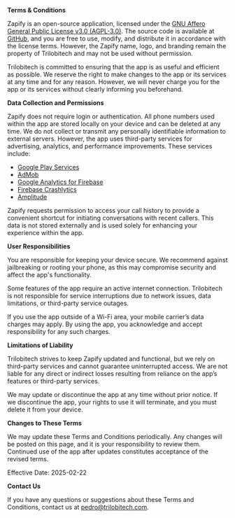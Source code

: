**Terms & Conditions**

Zapify is an open-source application, licensed under the [GNU Affero General Public License v3.0 (AGPL-3.0)](https://www.gnu.org/licenses/agpl-3.0.html). The source code is available at [GitHub](https://github.com/trilobitech/zapify), and you are free to use, modify, and distribute it in accordance with the license terms. However, the Zapify name, logo, and branding remain the property of Trilobitech and may not be used without permission.

Trilobitech is committed to ensuring that the app is as useful and efficient as possible. We reserve the right to make changes to the app or its services at any time and for any reason. However, we will never charge you for the app or its services without clearly informing you beforehand.

**Data Collection and Permissions**

Zapify does not require login or authentication. All phone numbers used within the app are stored locally on your device and can be deleted at any time. We do not collect or transmit any personally identifiable information to external servers. However, the app uses third-party services for advertising, analytics, and performance improvements. These services include:

- [Google Play Services](https://policies.google.com/terms)
- [AdMob](https://developers.google.com/admob/terms)
- [Google Analytics for Firebase](https://firebase.google.com/terms/analytics)
- [Firebase Crashlytics](https://firebase.google.com/terms/crashlytics)
- [Amplitude](https://amplitude.com/terms)

Zapify requests permission to access your call history to provide a convenient shortcut for initiating conversations with recent callers. This data is not stored externally and is used solely for enhancing your experience within the app.

**User Responsibilities**

You are responsible for keeping your device secure. We recommend against jailbreaking or rooting your phone, as this may compromise security and affect the app's functionality.

Some features of the app require an active internet connection. Trilobitech is not responsible for service interruptions due to network issues, data limitations, or third-party service outages.

If you use the app outside of a Wi-Fi area, your mobile carrier’s data charges may apply. By using the app, you acknowledge and accept responsibility for any such charges.

**Limitations of Liability**

Trilobitech strives to keep Zapify updated and functional, but we rely on third-party services and cannot guarantee uninterrupted access. We are not liable for any direct or indirect losses resulting from reliance on the app’s features or third-party services.

We may update or discontinue the app at any time without prior notice. If we discontinue the app, your rights to use it will terminate, and you must delete it from your device.

**Changes to These Terms**

We may update these Terms and Conditions periodically. Any changes will be posted on this page, and it is your responsibility to review them. Continued use of the app after updates constitutes acceptance of the revised terms.

Effective Date: 2025-02-22

**Contact Us**

If you have any questions or suggestions about these Terms and Conditions, contact us at pedro@trilobitech.com.
